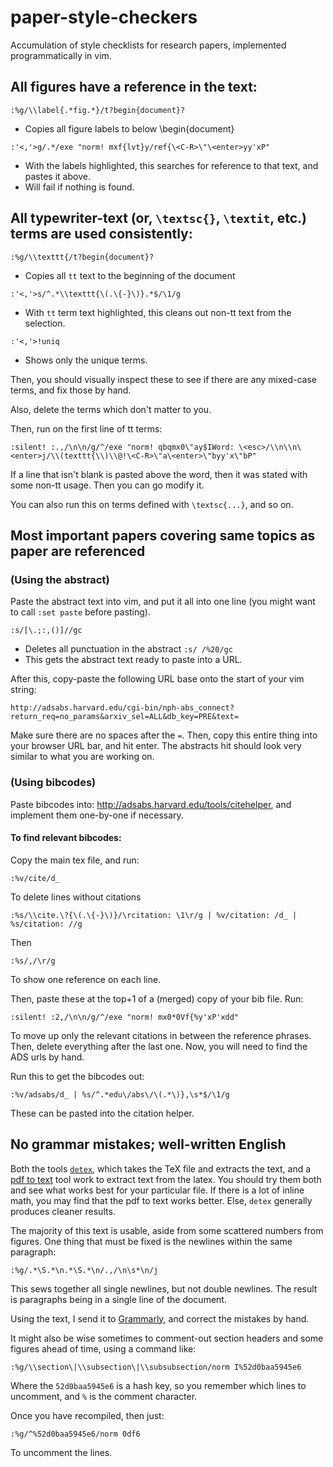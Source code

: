 # paper-style-checkers
Accumulation of style checklists for research papers, implemented programmatically in vim.

## All figures have a reference in the text:
```
:%g/\\label{.*fig.*}/t?begin{document}?
```
- Copies all figure labels to below \begin{document}
```
:'<,'>g/.*/exe "norm! mxf{lvt}y/ref{\<C-R>\"\<enter>yy'xP"
```
- With the labels highlighted, this searches for reference to that text, and pastes it above.
- Will fail if nothing is found.

## All typewriter-text (or, `\textsc{}`, `\textit`, etc.) terms are used consistently:

```
:%g/\\texttt{/t?begin{document}?
```
- Copies all `tt` text to the beginning of the document

```
:'<,'>s/^.*\\texttt{\(.\{-}\)}.*$/\1/g
```
- With `tt` term text highlighted, this cleans out non-tt text from the selection.

`:'<,'>!uniq`
- Shows only the unique terms.

Then, you should visually inspect these to see if there are any mixed-case terms, and fix those by hand.

Also, delete the terms which don't matter to you.

Then, run on the first line of tt terms:
```
:silent! :.,/\n\n/g/^/exe "norm! qbqmx0\"ay$IWord: \<esc>/\\n\\n\<enter>j/\\(texttt{\\)\\@!\<C-R>\"a\<enter>\"byy'x\"bP"
```
If a line that isn't blank is pasted above the word, then it was stated with some non-tt usage. Then you can go modify it.

You can also run this on terms defined with `\textsc{...}`, and so on.

## Most important papers covering same topics as paper are referenced

### (Using the abstract)

Paste the abstract text into vim, and put it all into one line (you might want to call `:set paste` before pasting).

`:s/[\.;:,()]//gc`
- Deletes all punctuation in the abstract
`:s/ /%20/gc`
- This gets the abstract text ready to paste into a URL.

After this, copy-paste the following URL base onto the start of your vim string:

`http://adsabs.harvard.edu/cgi-bin/nph-abs_connect?return_req=no_params&arxiv_sel=ALL&db_key=PRE&text=`

Make sure there are no spaces after the `=`. Then, copy this entire thing into your browser URL bar, and hit enter. The abstracts
hit should look very similar to what you are working on.

### (Using bibcodes)

Paste bibcodes into: http://adsabs.harvard.edu/tools/citehelper, and implement them one-by-one if necessary.

#### To find relevant bibcodes:

Copy the main tex file, and run:

```
:%v/cite/d_
```
To delete lines without citations

```
:%s/\\cite.\?{\(.\{-}\)}/\rcitation: \1\r/g | %v/citation: /d_ | %s/citation: //g 
```

Then

```
:%s/,/\r/g
```

To show one reference on each line.

Then, paste these at the top+1 of a (merged) copy of your bib file. Run:

```
:silent! :2,/\n\n/g/^/exe "norm! mx0*0Vf{%y'xP'xdd"
```

To move up only the relevant citations in between the reference phrases. Then, delete everything after the last one. Now, you will need to find the ADS urls by hand.

Run this to get the bibcodes out:
```
:%v/adsabs/d_ | %s/^.*edu\/abs\/\(.*\)},\s*$/\1/g
```
These can be pasted into the citation helper.

## No grammar mistakes; well-written English

Both the tools [`detex`](https://www.ctan.org/tex-archive/support/detex?lang=en), which takes the TeX file and extracts the text, and a [pdf to text](http://pdftotext.com/) tool work to extract text from the latex. You should try them both and see what
works best for your particular file. If there is a lot of inline math, you may find that the pdf to text works better.
Else, `detex` generally produces cleaner results.

The majority of this text is usable, aside from some scattered numbers from figures. One thing that must be fixed is the newlines within the same paragraph:

```
:%g/.*\S.*\n.*\S.*\n/.,/\n\s*\n/j
```

This sews together all single newlines, but not double newlines. The result is paragraphs being in a single line of the document.

Using the text, I send it to [Grammarly](https://app.grammarly.com/), and correct the mistakes by hand.

It might also be wise sometimes to comment-out section headers and some figures ahead of time, using a command like:
```
:%g/\\section\|\\subsection\|\\subsubsection/norm I%52d0baa5945e6
```
Where the `52d0baa5945e6` is a hash key, so you remember which lines to uncomment, and `%` is the comment character.

Once you have recompiled, then just:
```
:%g/^%52d0baa5945e6/norm 0df6
```

To uncomment the lines.


